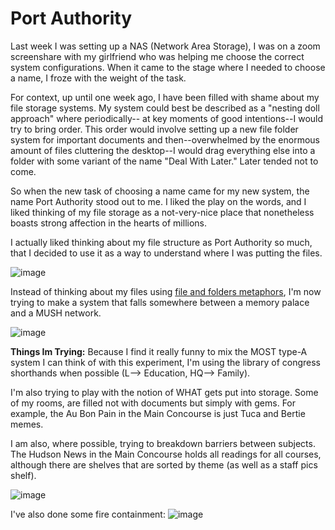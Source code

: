 # Port Authority

Last week I was setting up a NAS (Network Area Storage), I was on a zoom screenshare with my girlfriend who was helping me choose the correct system configurations. When it came to the stage where I needed to choose a name, I froze with the weight of the task. 

For context, up until one week ago, I have been filled with shame about my file storage systems. My system could best be described as a "nesting doll approach" where periodically-- at key moments of good intentions--I would try to bring order. This order would involve setting up a new file folder system for important documents and then--overwhelmed by the enormous amount of files cluttering the desktop--I would drag everything else into a folder with some variant of the name "Deal With Later." Later tended not to come. 

So when the new task of choosing a name came for my new system, the name Port Authority stood out to me. I liked the play on the words, and I liked thinking of my file storage as a not-very-nice place that nonetheless boasts strong affection in the hearts of millions. 

I actually liked thinking about my file structure as Port Authority so much, that I decided to use it as a way to understand where I was putting the files. 


![image](https://user-images.githubusercontent.com/34726888/152586037-8a71be36-23cc-416f-ab81-4a54673aec8b.png)


Instead of thinking about my files using [file and folders metaphors](https://github.com/SageGrey/exp-exp-exp/blob/main/zzzzz_cards/210_OfficeCultureMetaphors.md), I'm now trying to make a system that falls somewhere between a memory palace and a MUSH network. 


![image](https://user-images.githubusercontent.com/34726888/152586232-8da39d0b-9c3a-441b-aefe-61aac3d89d09.png)

**Things Im Trying:**
Because I find it really funny to mix the MOST type-A system I can think of with this experiment, I'm using the library of congress shorthands when possible (L--> Education, HQ--> Family). 

I'm also trying to play with the notion of WHAT gets put into storage. Some of my rooms, are filled not with documents but simply with gems. For example, the Au Bon Pain in the Main Concourse is just Tuca and Bertie memes. 

I am also, where possible, trying to breakdown barriers between subjects. The Hudson News in the Main Concourse holds all readings for all courses, although there are shelves that are sorted by theme (as well as a staff pics shelf).

![image](https://user-images.githubusercontent.com/34726888/152587215-60f537ef-4bb7-4ca9-9b6d-202aac88f3ca.png)


I've also done some fire containment: 
![image](https://user-images.githubusercontent.com/34726888/152587270-e9366ee3-7d20-4e3b-a65f-6ea31f73d441.png)




